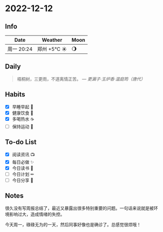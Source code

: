 # 2022-12-12

## Info

| Date           | Weather      | Moon |
| -------------- | ------------ | ---- |
| 周一 20:24 | 郑州 +5°C ☀️   | 🌖 |

## Daily

> 梧桐树，三更雨，不道离情正苦。
> — *更漏子·玉炉香·温庭筠（唐代）*


## Habits

- [x] 早睡早起 🌃
- [x] 健康饮食 🥗
- [x] 多喝热水 ☕️
- [ ] 保持运动 💪

## To-do List

- [x] 阅读资讯 📺
- [x] 每日必做 ✨
- [x] 今日读书 📖
- [ ] 今日计划 ✏
- [ ] 今日分享 📌

## Notes

很久没有写周报总结了，最近又暴露出很多特别重要的问题。一句话来说就是被环境影响过大，造成情绪的失控。

今天周一，碌碌无为的一天，然后同事好像也是确诊了。总感觉很烦哦！
